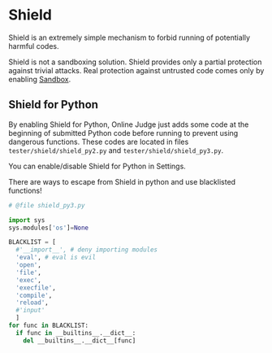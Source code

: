 # Shield

Shield is an extremely simple mechanism to forbid running of potentially harmful codes.

Shield is not a sandboxing solution. Shield provides only a partial protection against trivial attacks. Real protection against untrusted code comes only by enabling [Sandbox](sandboxing.md).

## Shield for Python

By enabling Shield for Python, Online Judge just adds some code at the beginning of submitted Python code before running to prevent using dangerous functions. These codes are located in files `tester/shield/shield_py2.py` and `tester/shield/shield_py3.py`.

You can enable/disable Shield for Python in Settings.

There are ways to escape from Shield in python and use blacklisted functions!

```python
# @file shield_py3.py

import sys
sys.modules['os']=None

BLACKLIST = [
  #'__import__', # deny importing modules
  'eval', # eval is evil
  'open',
  'file',
  'exec',
  'execfile',
  'compile',
  'reload',
  #'input'
  ]
for func in BLACKLIST:
  if func in __builtins__.__dict__:
    del __builtins__.__dict__[func]
```

